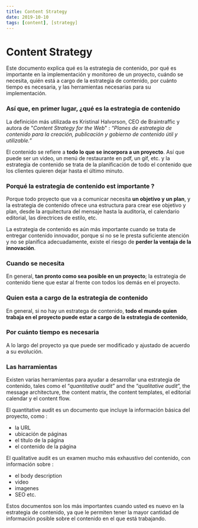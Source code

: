 ```yaml
---
title: Content Strategy
date: 2019-10-10
tags: [content], [strategy]
---
```


<h1> Content Strategy </h1>

Este documento explica qué es la estrategia de contenido, por qué es importante en la implementación y monitoreo de un proyecto, cuándo se necesita, quién está a cargo de la estrategia de contenido, por cuánto tiempo es necesaria, y las herramientas necesarias para su implementación.

<h3>Así que, en primer lugar, ¿qué es la estrategia de contenido</h3>

La definición más utilizada es Kristinal Halvorson, CEO de Braintraffic y autora de "*Content Strategy for the Web*"  : *“Planes de estrategia de contenido para la creación, publicación y gobierno de contenido útil y utilizable.”*

El contenido se refiere a **todo lo que se incorpora a un proyecto**. Así que puede ser un video, un menú de restaurante en pdf, un gif, etc. y la estrategia de contenido se trata de la planificación de todo el contenido que los clientes quieren dejar hasta el último minuto.

<h3>Porqué la estrategia de contenido est importante ?</h3>

Porque todo proyecto que va a comunicar necesita **un objetivo y un plan**, y la estrategia de contenido ofrece una estructura para crear ese objetivo y plan, desde la arquitectura del mensaje hasta la auditoría, el calendario editorial, las directrices de estilo, etc.

La estrategia de contenido es aún más importante cuando se trata de entregar contenido innovador, porque si no se le presta suficiente atención y no se planifica adecuadamente, existe el riesgo de **perder la ventaja de la innovación**.

<h3>Cuando se necesita</h3>

En general, **tan pronto como sea posible en un proyecto**; la estrategia de contenido tiene que estar al frente con todos los demás en el proyecto.

<h3>Quien esta a cargo de la estrategia de contenido</h3>

En general, si no hay un estratega de contenido, **todo el mundo quien trabaja en el proyecto puede estar a cargo de la estrategia de contenido**, 

<h3>Por cuánto tiempo es necesaria</h3>

A lo largo del proyecto ya que puede ser modificado y ajustado de acuerdo a su evolución.

<h3>Las harramientas</h3>

Existen varias herramientas para ayudar a desarrollar una estrategia de contenido, tales como el “*quantitative audit*” and the “*qualitative audit*”, the message architecture, the content matrix, the content templates, el editorial calendar y el content flow.

El quantitative audit es un documento que incluye la información básica del proyecto, como : 
- la URL
- ubicación de páginas
- el título de la página
- el contenido de la página

El qualitative audit es un examen mucho más exhaustivo del contenido, con información sobre :
- el body description
- video
- imagenes 
- SEO 
etc.

Estos documentos son los más importantes cuando usted es nuevo en la estrategia de contenido, ya que le permiten tener la mayor cantidad de información posible sobre el contenido en el que está trabajando.

